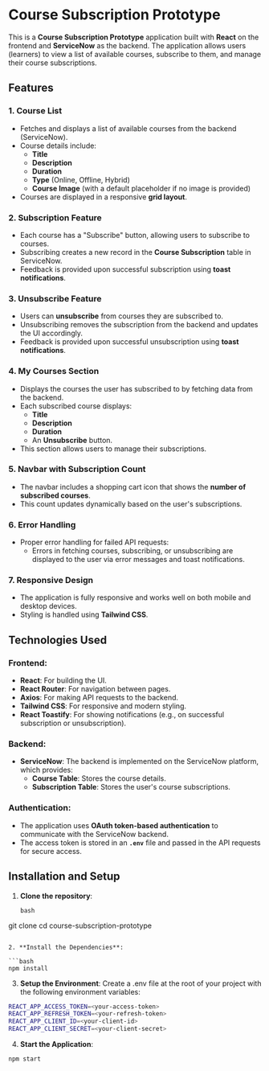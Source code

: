 # Course Subscription Prototype

This is a **Course Subscription Prototype** application built with **React** on the frontend and **ServiceNow** as the backend. The application allows users (learners) to view a list of available courses, subscribe to them, and manage their course subscriptions.

## Features

### 1. **Course List**

- Fetches and displays a list of available courses from the backend (ServiceNow).
- Course details include:
  - **Title**
  - **Description**
  - **Duration**
  - **Type** (Online, Offline, Hybrid)
  - **Course Image** (with a default placeholder if no image is provided)
- Courses are displayed in a responsive **grid layout**.

### 2. **Subscription Feature**

- Each course has a "Subscribe" button, allowing users to subscribe to courses.
- Subscribing creates a new record in the **Course Subscription** table in ServiceNow.
- Feedback is provided upon successful subscription using **toast notifications**.

### 3. **Unsubscribe Feature**

- Users can **unsubscribe** from courses they are subscribed to.
- Unsubscribing removes the subscription from the backend and updates the UI accordingly.
- Feedback is provided upon successful unsubscription using **toast notifications**.

### 4. **My Courses Section**

- Displays the courses the user has subscribed to by fetching data from the backend.
- Each subscribed course displays:
  - **Title**
  - **Description**
  - **Duration**
  - An **Unsubscribe** button.
- This section allows users to manage their subscriptions.

### 5. **Navbar with Subscription Count**

- The navbar includes a shopping cart icon that shows the **number of subscribed courses**.
- This count updates dynamically based on the user's subscriptions.

### 6. **Error Handling**

- Proper error handling for failed API requests:
  - Errors in fetching courses, subscribing, or unsubscribing are displayed to the user via error messages and toast notifications.

### 7. **Responsive Design**

- The application is fully responsive and works well on both mobile and desktop devices.
- Styling is handled using **Tailwind CSS**.

## Technologies Used

### **Frontend:**

- **React**: For building the UI.
- **React Router**: For navigation between pages.
- **Axios**: For making API requests to the backend.
- **Tailwind CSS**: For responsive and modern styling.
- **React Toastify**: For showing notifications (e.g., on successful subscription or unsubscription).

### **Backend:**

- **ServiceNow**: The backend is implemented on the ServiceNow platform, which provides:
  - **Course Table**: Stores the course details.
  - **Subscription Table**: Stores the user's course subscriptions.

### **Authentication:**

- The application uses **OAuth token-based authentication** to communicate with the ServiceNow backend.
- The access token is stored in an **`.env`** file and passed in the API requests for secure access.

## Installation and Setup

1. **Clone the repository**:

   ```
   bash
git clone <repository-url>
cd course-subscription-prototype

   ```

2. **Install the Dependencies**:

```bash
npm install

```


3. **Setup the Environment**:
Create a .env file at the root of your project with the following environment variables:

```bash
REACT_APP_ACCESS_TOKEN=<your-access-token>
REACT_APP_REFRESH_TOKEN=<your-refresh-token>
REACT_APP_CLIENT_ID=<your-client-id>
REACT_APP_CLIENT_SECRET=<your-client-secret>

```

4. **Start the Application**:

```bash
npm start

```
